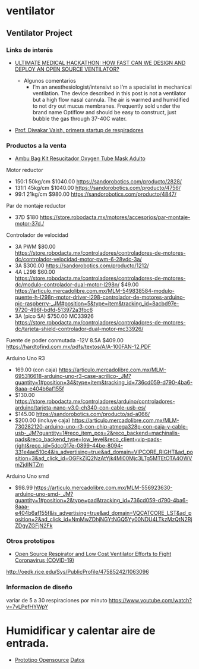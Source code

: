 # ventilator
## Ventilator Project

### Links de interés

- [ULTIMATE MEDICAL HACKATHON: HOW FAST CAN WE DESIGN AND DEPLOY AN OPEN SOURCE VENTILATOR?](https://hackaday.com/2020/03/12/ultimate-medical-hackathon-how-fast-can-we-design-and-deploy-an-open-source-ventilator/)
    - Algunos comentarios
        - I’m an anesthesiologist/intensivt so I’m a specialist in mechanical ventilation. The device described in this post is not a ventilator but a high flow nasal cannula. The air is warmed and humidified to not dry out mucus membranes. Frequently sold under the brand name Optiflow and should be easy to construct, just bubble the gas through 37-40C water.

- [Prof. Diwakar Vaish, primera startup de respiradores](https://twitter.com/diwakarvaish?s=20)
### Productos a la venta

- [Ambu Bag Kit Resucitador Oxygen Tube Mask Adulto](https://articulo.mercadolibre.com.mx/MLM-730415838-ambu-bag-kit-resucitador-oxygen-tube-mask-adulto-_JM?quantity=1#position=19&type=item&tracking_id=5cb699e3-2dc9-4576-9733-0665628c4611)



Motor reductor

- 150:1 50kg/cm $1040.00 https://sandorobotics.com/producto/2828/
- 131:1 45kg/cm $1040.00 https://sandorobotics.com/producto/4756/
- 99:1 21kg/cm $980.00 https://sandorobotics.com/producto/4847/

Par de montaje reductor
- 37D $180 https://store.robodacta.mx/motores/accesorios/par-montaje-motor-37d./

Controlador de velocidad
- 3A PWM $80.00  https://store.robodacta.mx/controladores/controladores-de-motores-dc/controlador-velocidad-motor-pwm-6-28vdc-3a/
- 3A $300.00 https://sandorobotics.com/producto/1212/
- 4A L298 $60.00 https://store.robodacta.mx/controladores/controladores-de-motores-dc/modulo-controlador-dual-motor-l298n/
          $49.00 https://articulo.mercadolibre.com.mx/MLM-549838584-modulo-puente-h-l298n-motor-driver-l298-controlador-de-motores-arduino-pic-raspberry-_JM#position=5&type=item&tracking_id=8acbd97e-9720-496f-bdfd-513972a3fbc6
- 3A (pico 5A) $750.00 MC33926 https://store.robodacta.mx/controladores/controladores-de-motores-dc/tarjeta-shield-controlador-dual-motor-mc33926/

Fuente de poder conmutada
-12V 8.5A $409.00 https://hardtofind.com.mx/pdfs/textos/A/A-100FAN-12.PDF

Arduino Uno R3
- 169.00 (con caja) https://articulo.mercadolibre.com.mx/MLM-695316618-arduino-uno-r3-case-acrilico-_JM?quantity=1#position=34&type=item&tracking_id=736cd059-d790-4ba6-8aaa-e404b6af155f
- $130.00 https://store.robodacta.mx/controladores/arduino/controladores-arduino/tarjeta-nano-v3.0-ch340-con-cable-usb-es/
- $145.00 https://sandorobotics.com/producto/sd-a066/
- $200.00 (incluye caja) https://articulo.mercadolibre.com.mx/MLM-730282120-arduino-uno-r3-con-chip-atmega328p-con-caja-y-cable-usb-_JM?quantity=1#reco_item_pos=2&reco_backend=machinalis-pads&reco_backend_type=low_level&reco_client=vip-pads-right&reco_id=5dcc017e-0899-44be-8094-331e4ae510c4&is_advertising=true&ad_domain=VIPCORE_RIGHT&ad_position=3&ad_click_id=OGFkZjQ2NzAtYjk4Mi00Mjc3LTg5MTEtOTA4OWVmZjdlNTZm

Arduino Uno smd
- $98.99 https://articulo.mercadolibre.com.mx/MLM-556923630-arduino-uno-smd-_JM?quantity=1#position=2&type=pad&tracking_id=736cd059-d790-4ba6-8aaa-e404b6af155f&is_advertising=true&ad_domain=VQCATCORE_LST&ad_position=2&ad_click_id=NmMwZDhjNGYtNGQ5Yy00NDU4LTkzMzQtN2RjZDgyZGFjN2Fk

### Otros prototipos

- [Open Source Respirator and Low Cost Ventilator Efforts to Fight Coronavirus (COVID-19)](https://bradenkelley.com/2020/03/open-source-respirator-and-low-cost-ventilator-efforts-to-fight-coronavirus-covid-19/)

http://oedk.rice.edu/Sys/PublicProfile/47585242/1063096



### Informacion de diseño

variar de 5 a 30 respiraciones por minuto
https://www.youtube.com/watch?v=7vLPefHYWpY

Humidificar y calentar aire de entrada.
=======

- [Prototipo Opensource](http://oedk.rice.edu/apollobvm/) [Datos](http://oedk.rice.edu/ApolloBVM-DIY)
